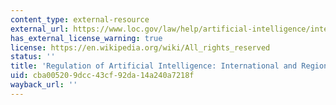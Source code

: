 ```yaml
---
content_type: external-resource
external_url: https://www.loc.gov/law/help/artificial-intelligence/international.php
has_external_license_warning: true
license: https://en.wikipedia.org/wiki/All_rights_reserved
status: ''
title: 'Regulation of Artificial Intelligence: International and Regional Approaches'
uid: cba00520-9dcc-43cf-92da-14a240a7218f
wayback_url: ''
---
```

